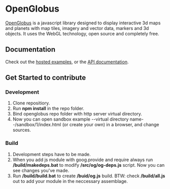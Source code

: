 # OpenGlobus

[OpenGlobus](http://www.openglobus.org/) is a javascript library designed to display interactive 3d maps and planets with map tiles, imagery and vector data, markers and 3d objects. It uses the WebGL technology, open source and completely free.

## Documentation

Check out the [hosted examples](http://www.openglobus.org/examples.html), or the [API documentation](http://www.openglobus.org/api/).

## Get Started to contribute

### Development

1. Clone repositiory.
2. Run **npm install** in the repo folder.
3. Bind openglobus repo folder with http server virtual directory. 
4. Now you can open sandbox example --virtual directory name--/sandbox/1/index.html (or create your own) in a browser, and change sources.
  
### Build

1. Development steps have to be made.
2. When you add js module with goog.provide and require always run **/build/makedeps.bat** to modify **/src/og/og-deps.js** script. Now you can see changes you've made.
3. Run **/build/build.bat** to create **/buid/og.js** build. BTW: check **/build/all.js** out to add your module in the neccessary assemblage.
